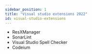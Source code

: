 ```yaml
---
sidebar_position: 1
title: "Visual studio extensions 2022"
id: visual-studio-extensions
---
```


- ResXManager
- SonarLint
- Visual Studio Spell Checker
- Codeium
